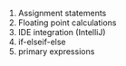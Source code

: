1. Assignment statements
2. Floating point calculations
2. IDE integration (IntelliJ)
3. if-elseif-else
4. primary expressions
